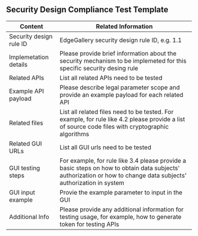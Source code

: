 ## Security Design Compliance Test Template

| Content                 | Related Information                                          |
| ----------------------- | ------------------------------------------------------------ |
| Security design rule ID | EdgeGallery security design rule ID, e.g. 1.1                |
| Implemetation details   | Please provide brief information about the security mechanism to be implemeted for this specific security desing rule  |
| Related APIs            | List all related APIs need to be tested                      |
| Example API payload     | Please describe legal parameter scope and provide an example payload for each related API |
| Related files           | List all related files need to be tested. For example, for rule like 4.2 please provide a list of source code files with cryptographic algorithms |
| Related GUI URLs        | List all GUI urls need to be tested                          |
| GUI testing steps       | For example, for rule like 3.4 please provide a basic steps on how to obtain data subjects' authorization or how to change data subjects' authorization in system |
| GUI input example       | Provie the example parameter to input in the GUI             |
| Additional Info         | Please provide any additional information for testing usage, for example, how to generate token for testing APIs |